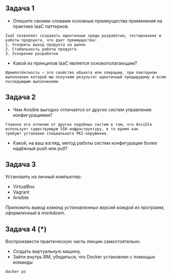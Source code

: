 ## Задача 1

- Опишите своими словами основные преимущества применения на практике IaaC паттернов.
```
IaaC позволяет создавать идентичные среды разработки, тестирования и работы продоукта, что дает преимущества:
1. Ускорить выход продукта на рынок 
2. Стабильность работы продукта 
3. Ускорение разработки
```

- Какой из принципов IaaC является основополагающим?
```
Идемпоте́нтность — это свойство объекта или операции, при повторном выполнении которой мы получаем результат идентичный предыдущему и всем последующим выполнениям
```
## Задача 2

- Чем Ansible выгодно отличается от других систем управление конфигурациями?
```
Главное его отличие от других подобных систем в том, что Ansible
использует существующую SSH инфраструктуру, в то время как
требуют установки специального PKI-окружения.
```

- Какой, на ваш взгляд, метод работы систем конфигурации более надёжный push или pull?

## Задача 3

Установить на личный компьютер:

- VirtualBox
- Vagrant
- Ansible

*Приложить вывод команд установленных версий каждой из программ, оформленный в markdown.*

## Задача 4 (*)

Воспроизвести практическую часть лекции самостоятельно.

- Создать виртуальную машину.
- Зайти внутрь ВМ, убедиться, что Docker установлен с помощью команды
```
docker ps
```
